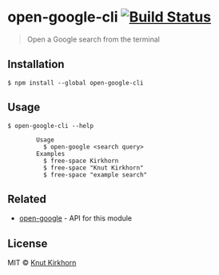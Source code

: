 # open-google-cli [![Build Status](https://travis-ci.org/Knutakir/open-google-cli.svg?branch=master)](https://travis-ci.org/Knutakir/open-google-cli)
> Open a Google search from the terminal

## Installation
```
$ npm install --global open-google-cli
```

## Usage
```
$ open-google-cli --help

        Usage
          $ open-google <search query>
        Examples
          $ free-space Kirkhorn
          $ free-space "Knut Kirkhorn"
          $ free-space "example search"
```

## Related
- [open-google](https://github.com/Knutakir/open-google) - API for this module

## License
MIT © [Knut Kirkhorn](LICENSE)